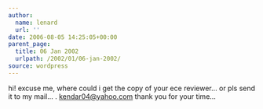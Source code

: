 ```yaml
---
author:
  name: lenard
  url: ''
date: 2006-08-05 14:25:05+00:00
parent_page:
  title: 06 Jan 2002
  urlpath: /2002/01/06-jan-2002/
source: wordpress
---
```


hi! excuse me, where could i get the copy of your ece reviewer...  or pls send  it to my mail... . <kendar04@yahoo.com> thank you for your time...